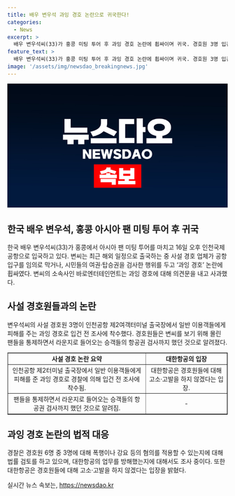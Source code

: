 ```yaml
---
title: 배우 변우석 과잉 경호 논란으로 귀국한다!
categories:
  - News
excerpt: >
  배우 변우석씨(33)가 홍콩 미팅 투어 후 과잉 경호 논란에 휩싸이며 귀국. 경호원 3명 입건 전, 과잉 경호로 일반인에게 피해를 준 것으로 명시되며 경찰의 법률 검토 중. 대한항공은 경호원에 고소·고발을 하지 않겠다 밝혀. 관련해 소속사는 사과 및 과잉 경호 의견문을 발표. 최근 인기작 <선재업고 튀어>에서 주인공 선재로 활약 중.
feature_text: >
  배우 변우석씨(33)가 홍콩 미팅 투어 후 과잉 경호 논란에 휩싸이며 귀국. 경호원 3명 입건 전, 과잉 경호로 일반인에게 피해를 준 것으로 명시되며 경찰의 법률 검토 중. 대한항공은 경호원에 고소·고발을 하지 않겠다 밝혀. 관련해 소속사는 사과 및 과잉 경호 의견문을 발표. 최근 인기작 <선재업고 튀어>에서 주인공 선재로 활약 중.
image: '/assets/img/newsdao_breakingnews.jpg'
---
```


<p><img src="/assets/img/newsdao_breakingnews.jpg" alt="koreaapp 속보" /></p>

<h2 data-ke-size="size26">한국 배우 변우석, 홍콩 아시아 팬 미팅 투어 후 귀국</h2>

<p data-ke-size="size16">한국 배우 변우석씨(33)가 홍콩에서 아시아 팬 미팅 투어를 마치고 16일 오후 인천국제공항으로 입국하고 있다. 변씨는 최근 해외 일정으로 출국하는 중 사설 경호 업체가 공항 입구를 임의로 막거나, 시민들의 여권·탑승권을 검사한 행위를 두고 ‘과잉 경호’ 논란에 휩싸였다. 변씨의 소속사인 바로엔터테인먼트는 과잉 경호에 대해 의견문을 내고 사과했다.</p>

<h2 data-ke-size="size26">사설 경호원들과의 논란</h2>

<p data-ke-size="size16">변우석씨의 사설 경호원 3명이 인천공항 제2여객터미널 출국장에서 일반 이용객들에게 피해를 주는 과잉 경호로 입건 전 조사에 착수했다. 경호원들은 변씨를 보기 위해 몰린 팬들을 통제하면서 라운지로 들어오는 승객들의 항공권 검사까지 했던 것으로 알려졌다.</p>

<table style="width: 100%;" border="1">
<tbody>
<tr>
<td style="text-align: center; height: 17px;"><b>사설 경호 논란 요약</b></td>
<td style="text-align: center; height: 17px;"><b>대한항공의 입장</b></td>
</tr>
<tr>
<td style="text-align: center; height: 17px;">인천공항 제2터미널 출국장에서 일반 이용객들에게 피해를 준 과잉 경호로 경찰에 의해 입건 전 조사에 착수됨.</td>
<td style="text-align: center; height: 17px;">대한항공은 경호원들에 대해 고소·고발을 하지 않겠다는 입장.</td>
</tr>
<tr>
<td style="text-align: center; height: 17px;">팬들을 통제하면서 라운지로 들어오는 승객들의 항공권 검사까지 했던 것으로 알려짐.</td>
<td style="text-align: center; height: 17px;">-</td>
</tr>
</tbody>
</table>

<h2 data-ke-size="size26">과잉 경호 논란의 법적 대응</h2>

<p data-ke-size="size16">경찰은 경호원 6명 중 3명에 대해 폭행이나 강요 등의 혐의를 적용할 수 있는지에 대해 법률 검토를 하고 있으며, 대한항공의 업무를 방해했는지에 대해서도 조사 중이다. 또한 대한항공은 경호원들에 대해 고소·고발을 하지 않겠다는 입장을 밝혔다.</p>
실시간 뉴스 속보는, <a href="https://newsdao.kr" rel="dofollow">https://newsdao.kr</a>


